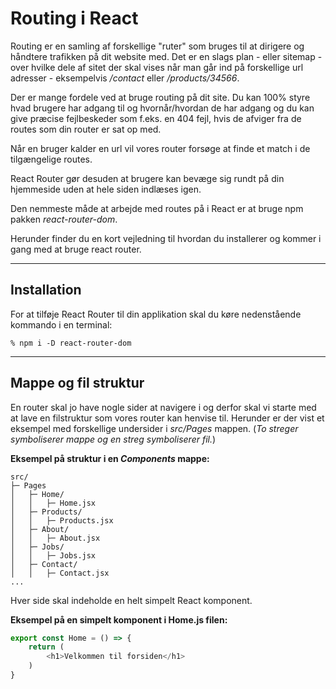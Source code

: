 # Routing i React 

Routing er en samling af forskellige "ruter" som bruges til at dirigere og håndtere trafikken på dit website med. Det er en slags plan - eller sitemap - over hvilke dele af sitet der skal vises når man går ind på forskellige url adresser - eksempelvis */contact* eller */products/34566*.

Der er mange fordele ved at bruge routing på dit site. Du kan 100% styre hvad brugere har adgang til og hvornår/hvordan de har adgang og du kan give præcise fejlbeskeder som f.eks. en 404 fejl, hvis de afviger fra de routes som din router er sat op med. 

Når en bruger kalder en url vil vores router forsøge at finde et match i de tilgængelige routes.

React Router gør desuden at brugere kan bevæge sig rundt på din hjemmeside uden at hele siden indlæses igen. 

Den nemmeste måde at arbejde med routes på i React er at bruge npm pakken *react-router-dom*.

Herunder finder du en kort vejledning til hvordan du installerer og kommer i gang med at bruge react router.
___
## Installation

For at tilføje React Router til din applikation skal du køre nedenstående kommando i en terminal:
```
% npm i -D react-router-dom
```
___

## Mappe og fil struktur
En router skal jo have nogle sider at navigere i og derfor skal vi starte med at lave en filstruktur som vores router kan henvise til. Herunder er der vist et eksempel med forskellige undersider i  *src/Pages* mappen. (*To streger symboliserer mappe og en streg symboliserer fil.*)


**Eksempel på struktur i en *Components* mappe:**
```
src/
├─ Pages
│	├─ Home/
│	│	├─ Home.jsx
│	├─ Products/
│	│	├─ Products.jsx
│	├─ About/
│	│	├─ About.jsx
│	├─ Jobs/
│	│	├─ Jobs.jsx
│	├─ Contact/
│	│	├─ Contact.jsx
...
```
Hver side skal indeholde en helt simpelt React komponent.

**Eksempel på en simpelt komponent i Home.js filen:**
```js
export const Home = () => {
	return (
		<h1>Velkommen til forsiden</h1>
	)
}
```